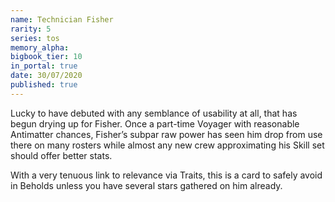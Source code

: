 ```yaml
---
name: Technician Fisher
rarity: 5
series: tos
memory_alpha:
bigbook_tier: 10
in_portal: true
date: 30/07/2020
published: true
---
```


Lucky to have debuted with any semblance of usability at all, that has begun drying up for Fisher. Once a part-time Voyager with reasonable Antimatter chances, Fisher’s subpar raw power has seen him drop from use there on many rosters while almost any new crew approximating his Skill set should offer better stats.

With a very tenuous link to relevance via Traits, this is a card to safely avoid in Beholds unless you have several stars gathered on him already.
